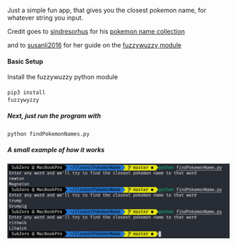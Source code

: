 Just a simple fun app, that gives you the closest pokemon name, for whatever string you input. 

Credit goes to [sindresorhus](https://github.com/sindresorhus) for his [pokemon name collection](https://github.com/sindresorhus/pokemon/blob/master/data/en.json) </br>

and to [susanli2016](https://github.com/susanli2016) for her guide on the [fuzzywuzzy module](https://github.com/susanli2016/NLP-with-Python/blob/master/Fuzzy%20String%20Matching.ipynb) </br>

#### Basic Setup
Install the fuzzywuzzy python module </br></br>
<code>pip3 install fuzzywyzzy</code>

##### Next, just run the program with 
<code>python findPokemonNames.py</code>

##### A small example of how it works
![The app in action](pokemonNameFinderScreenshot.png)

